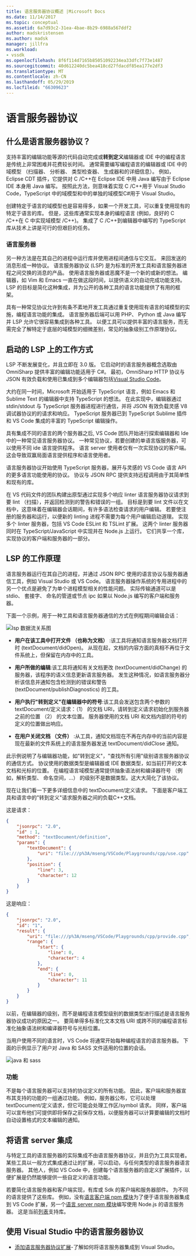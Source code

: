 ```yaml
---
title: 语言服务器协议概述 |Microsoft Docs
ms.date: 11/14/2017
ms.topic: conceptual
ms.assetid: 6a7d93c2-31ea-4bae-8b29-6988a567ddf2
author: madskristensen
ms.author: madsk
manager: jillfra
ms.workload:
- vssdk
ms.openlocfilehash: 8f6f114d7165b85051092234ea33dfc7f73e1487
ms.sourcegitcommit: 40d612240dc5bea418cd27fdacdf85ea177e2df3
ms.translationtype: MT
ms.contentlocale: zh-CN
ms.lasthandoff: 05/29/2019
ms.locfileid: "66309623"
---
```

# <a name="language-server-protocol"></a>语言服务器协议

## <a name="what-is-the-language-server-protocol"></a>什么是语言服务器协议？

支持丰富的编辑功能等源的代码自动完成或**转到定义**编辑器或 IDE 中的编程语言是传统上非常困难并花费较长时间。 通常需要编写编程语言的编辑器或 IDE 中的域模型 （扫描器、 分析器、 类型检查器、 生成器和的详细信息）。 例如，Eclipse CDT 插件，它提供对 C /C++在 Eclipse IDE 中用 Java 编写由于 Eclipse IDE 本身用 Java 编写。 按照此方法，则意味着实现 C /C++用于 Visual Studio Code，TypeScript 中的域模型和中的单独的域模型C#用于 Visual Studio。

创建特定于语言的域模型也是容易得多，如果一个开发工具，可以重复使用现有的特定于语言的库。 但是，这些库通常实现本身的编程语言 (例如，良好的 C /C++在 C 中实现域模型 /C++)。 集成了 C /C++到编辑器中编写的 TypeScript 库从技术上讲是可行的但艰巨的任务。

### <a name="language-servers"></a>语言服务器

另一种方法是在其自己的进程中运行库并使用进程间通信与它交互。 来回发送的消息形成一种协议。 语言服务器协议 (LSP) 是为标准的开发工具和语言服务器进程之间交换的消息的产品。 使用语言服务器或恶魔不是一个新的或新的想法。 编辑器，如 Vim 和 Emacs 一直在做这段时间，以提供语义的自动完成功能支持。 LSP 的目标是简化这种集成，并为公开的各种工具的语言功能提供了有用的框架。

具有一种常见协议允许到有条不紊地开发工具通过重复使用现有语言的域模型的实施，编程语言功能的集成。 语言服务器后端可以用 PHP、 Python 或 Java 编写并 LSP 允许它很容易集成到各种工具。 以便工具可以提供丰富的语言服务，而无需完全了解特定于底层的域模型的细微差别，常见的抽象级别工作原理协议。

## <a name="how-work-on-the-lsp-started"></a>启动的 LSP 上的工作方式

LSP 不断发展变化，并且立即在 3.0 版。 它启动时的语言服务器概念选取由 OmniSharp 提供丰富的编辑功能适用于 C#。 最初，OmniSharp HTTP 协议与 JSON 有效负载和使用已集成到多个编辑器包括[Visual Studio Code](https://code.visualstudio.com)。

大约在同一时间，Microsoft 开始适用于 TypeScript 语言，例如 Emacs 和 Sublime Text 的编辑器中支持 TypeScript 的想法。 在此实现中，编辑器通过 stdin/stdout 与 TypeScript 服务器进程进行通信，并将 JSON 有效负载灵感 V8 调试器协议的的请求和响应。 TypeScript 服务器已到 TypeScript Sublime 插件和 VS Code 集成的丰富的 TypeScript 编辑操作。

具有集成不同的语言的两个服务器之后, VS Code 团队开始进行探索编辑器和 Ide 中的一种常见语言服务器协议。 一种常见协议，若要创建的单语言版服务器，可以使用不同 ide 语言提供程序。 语言 server 使用者仅有一次实现协议的客户端。 这会导致双赢局面语言提供程序和语言使用者。

语言服务器协议开始使用 TypeScript 服务器，展开与灵感的 VS Code 语言 API 的更多语言功能使用的协议。 协议与 JSON RPC 提供支持远程调用由于其简单性和现有的库。

在 VS 代码文件的团队构建出原型通过实现多个响应 linter 语言服务器协议请求到要 lint （扫描），并返回检测到的警告和错误的一组。 目标是到要 lint 文件以在文档中，这意味着在编辑器会话期间，有许多语法检查请求的用户编辑。 若要使注册的服务器和运行，以便新的 linting 进程不需要为每个用户编辑启动道理。 实现多个 linter 服务器，包括 VS Code ESLint 和 TSLint 扩展。 这两个 linter 服务器同时在 TypeScript/JavaScript 中实现并在 Node.js 上运行。 它们共享一个库，实现协议的客户端和服务器的一部分。

## <a name="how-the-lsp-works"></a>LSP 的工作原理

语言服务器运行在其自己的进程，并通过 JSON RPC 使用的语言协议与服务器通信工具，例如 Visual Studio 或 VS Code。 语言服务器操作系统的专用进程中的另一个优点是避免了为单个进程模型相关的性能问题。 实际传输通道可以是 stdio、 套接字、 命名的管道或节点 ipc 如果以 Node.js 编写的客户端和服务器。

下面一个示例，用于一种工具和语言服务器通信的方式在例程期间编辑会话：

![lsp 数据流关系图](media/lsp-flow-diagram.png)

* **用户在该工具中打开文件 （也称为文档）** :该工具将通知语言服务器文档打开时 (textDocument/didOpen)。 从现在起，文档的内容方面的真相不再位于文件系统上，但保留在内存中的工具。

* **用户所做的编辑**:该工具将通知有关文档更改 (textDocument/didChange) 的服务器，该程序的语义信息更新语言服务器。 发生这种情况，如语言服务器分析该信息并通知包含检测到的错误和警告 (textDocument/publishDiagnostics) 的工具。

* **用户执行"转到定义"在编辑器中的符号**:该工具会发送包含两个参数的 textDocument/定义请求：（1） 的文档 URI，请转到定义请求初始化到服务器之前的位置 （2） 的文本位置。 服务器使用的文档 URI 和文档内部的符号的定义的位置做出响应。

* **在用户关闭文档 （文件）** :从工具，通知文档现在不再在内存中的当前内容是现在最新的文件系统上的语言服务器发送 textDocument/didClose 通知。

此示例说明了与编辑器功能，如"转到定义"，"查找所有引用"级别语言服务器协议的通信方式。 协议使用的数据类型是编辑器或 IDE 数据类型，如当前打开的文本文档和光标的位置。 在编程语言域模型通常提供抽象语法树和编译器符号 （例如，解析类型、 命名空间，...） 的级别不是数据类型。这大大简化了该协议。

现在让我们看一下更多详细信息中的 textDocument/定义请求。 下面是客户端工具和语言中的"转到定义"请求服务器之间的负载C++文档。

这是请求：

```json
{
    "jsonrpc": "2.0",
    "id" : 1,
    "method": "textDocument/definition",
    "params": {
        "textDocument": {
            "uri": "file:///p%3A/mseng/VSCode/Playgrounds/cpp/use.cpp"
        },
        "position": {
            "line": 3,
            "character": 12
        }
    }
}
```

这是响应：

```json
{
    "jsonrpc": "2.0",
    "id": "1",
    "result": {
        "uri": "file:///p%3A/mseng/VSCode/Playgrounds/cpp/provide.cpp",
        "range": {
            "start": {
                "line": 0,
                "character": 4
            },
            "end": {
                "line": 0,
                "character": 11
            }
        }
    }
}
```

以前，在编辑器的级别，而不是编程语言模型级别的数据类型进行描述是语言服务器协议成功的原因之一。 要简单得多标准化文本文档 URI 或跨不同的编程语言标准化抽象语法树和编译器符号与光标位置。

当用户使用不同的语言时，VS Code 将通常开始每种编程语言的语言服务器。 下面的示例显示了用户对 Java 和 SASS 文件适用的位置的会话。

![java 和 sass](media/lsp-java-and-sass.png)

### <a name="capabilities"></a>功能

不是每个语言服务器可以支持的协议定义的所有功能。 因此，客户端和服务器宣布其支持的功能的一组通过功能。 例如，服务器公布，它可以处理 textDocument/定义请求，但它可能会处理工作区/symbol 请求。 同样，客户端可以宣布他们可提供即将保存之前保存文档，以便服务器可以计算要编辑的文档时自动设置格式的文本编辑的通知。

## <a name="integrating-a-language-server"></a>将语言 server 集成

与特定工具的语言服务器的实际集成不由语言服务器协议，并且仍为工具实现者。 某些工具以一般方式集成通过让的扩展，可以启动，与任何类型的语言服务器语言服务器。 其他人，例如 VS Code 中，创建每个语言服务器的自定义扩展插件，以便扩展是仍然能够提供一些自定义的语言功能。

若要简化语言服务器和客户端实现，有库或 Sdk 的客户端和服务器部件。 为不同的语言提供了这些库。 例如，没有[语言客户端 npm 模块](https://www.npmjs.com/package/vscode-languageclient)为了便于语言服务器集成到 VS Code 扩展，另一个[语言 server npm 模块](https://www.npmjs.com/package/vscode-languageserver)编写使用 Node.js 的语言服务器。 这是当前[列表](https://github.com/Microsoft/language-server-protocol/wiki/Protocol-Implementations)支持库。

## <a name="using-the-language-server-protocol-in-visual-studio"></a>使用 Visual Studio 中的语言服务器协议

* [添加语言服务器协议扩展](adding-an-lsp-extension.md)-了解如何将语言服务器集成到 Visual Studio。
